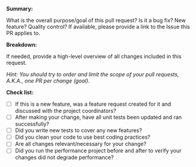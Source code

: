 **Summary:**

What is the overall purpose/goal of this pull request? Is it a bug fix? New feature? Quality control?
If available, please provide a link to the Issue this PR applies to.

**Breakdown:**

If needed, provide a high-level overview of all changes included in this request.

*Hint: You should try to order and limit the scope of your pull requests, A.K.A., one PR per change (goal).*

**Check list:**
- [ ] If this is a new feature, was a feature request created for it and discussed with the project coordinators?
- [ ] After making your change, have all unit tests been updated and ran successfully?
- [ ] Did you write new tests to cover any new features?
- [ ] Did you clean your code to use best coding practices?
- [ ] Are all changes relevant/necessary for your change?
- [ ] Did you run the performance project before and after to verify your changes did not degrade performance?
